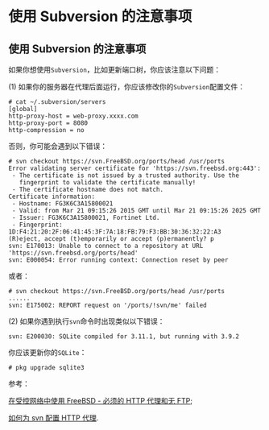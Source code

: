 # 使用 Subversion 的注意事项

## 使用 Subversion 的注意事项

如果你想使用`Subversion`，比如更新端口树，你应该注意以下问题：

(1) 如果你的服务器在代理后面运行，你应该修改你的`Subversion`配置文件：

```
# cat ~/.subversion/servers
[global]
http-proxy-host = web-proxy.xxxx.com
http-proxy-port = 8080
http-compression = no 
```

否则，你可能会遇到以下错误：

```
# svn checkout https://svn.FreeBSD.org/ports/head /usr/ports
Error validating server certificate for 'https://svn.freebsd.org:443':
 - The certificate is not issued by a trusted authority. Use the
   fingerprint to validate the certificate manually!
 - The certificate hostname does not match.
Certificate information:
 - Hostname: FG3K6C3A15800021
 - Valid: from Mar 21 09:15:26 2015 GMT until Mar 21 09:15:26 2025 GMT
 - Issuer: FG3K6C3A15800021, Fortinet Ltd.
 - Fingerprint: 1D:F4:21:20:2F:06:41:45:3F:7A:18:FB:79:F3:BB:30:36:32:22:A3
(R)eject, accept (t)emporarily or accept (p)ermanently? p
svn: E170013: Unable to connect to a repository at URL 'https://svn.freebsd.org/ports/head'
svn: E000054: Error running context: Connection reset by peer 
```

或者：

```
# svn checkout https://svn.FreeBSD.org/ports/head /usr/ports
......
svn: E175002: REPORT request on '/ports/!svn/me' failed 
```

(2) 如果你遇到执行`svn`命令时出现类似以下错误：

```
svn: E200030: SQLite compiled for 3.11.1, but running with 3.9.2 
```

你应该更新你的`SQLite`：

```
# pkg upgrade sqlite3 
```

参考：

[在受控网络中使用 FreeBSD - 必须的 HTTP 代理和无 FTP](http://www.rhyous.com/2012/04/13/using-freebsd-inside-a-controlled-network-a-required-http-proxy-and-no-ftp/);

[如何为 svn 配置 HTTP 代理](http://stackoverflow.com/questions/1491180/how-to-configure-a-http-proxy-for-svn).
